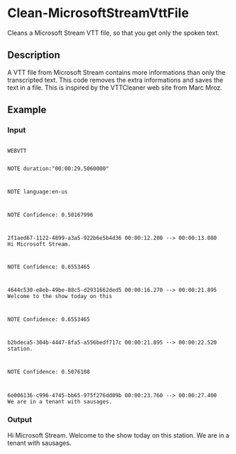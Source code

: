 # Clean-MicrosoftStreamVttFile

Cleans a Microsoft Stream VTT file, so that you get only the spoken text.

## Description
A VTT file from Microsoft Stream contains more informations than only the transcripted text. This code removes the extra informations and saves the text in a file.
This is inspired by the VTTCleaner web site from Marc Mroz.

## Example
### Input
<code>
WEBVTT

NOTE duration:"00:00:29.5060000"

NOTE language:en-us

NOTE Confidence: 0.50167996

2f1aed67-1122-4899-a3a5-922b6e5b4d36
00:00:12.200 --> 00:00:13.080
Hi Microsoft Stream.

NOTE Confidence: 0.6553465

4644c530-e8eb-49be-88c5-d2931662ded5
00:00:16.270 --> 00:00:21.895
Welcome to the show
today on this

NOTE Confidence: 0.6553465

b2bdeca5-304b-4447-8fa5-a556bedf717c
00:00:21.895 --> 00:00:22.520
station.

NOTE Confidence: 0.5076108

6e006136-c996-4745-bb65-975f276dd09b
00:00:23.760 --> 00:00:27.400
We are in a tenant
with sausages.
</code>
### Output
Hi Microsoft Stream. Welcome to the show today on this station. We are in a tenant with sausages.
